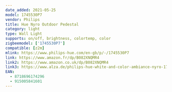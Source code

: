 ```yaml
---
date_added: 2021-05-25
model: 1745530P7
vendor: Philips
title: Hue Nyro Outdoor Pedestal
category: light
type: Wall Light
supports: on/off, brightness, colortemp, color
zigbeemodel: ['1745530P7']
compatible: [z2m]
mlink: https://www.philips-hue.com/en-gb/p/-/1745530P7
link: https://www.amazon.fr/dp/B082XNQMR4
link2: https://www.amazon.co.uk/dp/B082XNQMR4
link3: https://www.alza.de/philips-hue-white-and-color-ambiance-nyro-1745530p7-d5821729.htm
EAN: 
  - 8718696174296
  - 915005841601
---
```

